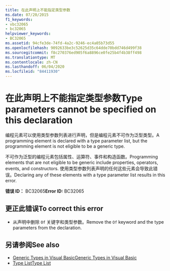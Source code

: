 ```yaml
---
title: 在此声明上不能指定类型参数
ms.date: 07/20/2015
f1_keywords:
- vbc32065
- bc32065
helpviewer_keywords:
- BC32065
ms.assetid: 94cfe3de-74fd-4a2c-9246-ec4a05b73d55
ms.openlocfilehash: 9092633be3c52625d35c64dde70bdd746d499f38
ms.sourcegitcommit: f8c270376ed905f6a8896ce0fe25b4f4b38ff498
ms.translationtype: MT
ms.contentlocale: zh-CN
ms.lasthandoff: 06/04/2020
ms.locfileid: "84411930"
---
```

# <a name="type-parameters-cannot-be-specified-on-this-declaration"></a><span data-ttu-id="e49af-102">在此声明上不能指定类型参数</span><span class="sxs-lookup"><span data-stu-id="e49af-102">Type parameters cannot be specified on this declaration</span></span>
<span data-ttu-id="e49af-103">编程元素可以使用类型参数列表进行声明，但是编程元素不可作为泛型类型。</span><span class="sxs-lookup"><span data-stu-id="e49af-103">A programming element is declared with a type parameter list, but the programming element is not eligible to be a generic type.</span></span>  
  
 <span data-ttu-id="e49af-104">不可作为泛型的编程元素包括属性、运算符、事件和构造函数。</span><span class="sxs-lookup"><span data-stu-id="e49af-104">Programming elements that are not eligible to be generic include properties, operators, events, and constructors.</span></span> <span data-ttu-id="e49af-105">使用类型参数列表声明的任何这些元素会导致此错误。</span><span class="sxs-lookup"><span data-stu-id="e49af-105">Declaring any of these elements with a type parameter list results in this error.</span></span>  
  
 <span data-ttu-id="e49af-106">**错误 ID：** BC32065</span><span class="sxs-lookup"><span data-stu-id="e49af-106">**Error ID:** BC32065</span></span>  
  
## <a name="to-correct-this-error"></a><span data-ttu-id="e49af-107">更正此错误</span><span class="sxs-lookup"><span data-stu-id="e49af-107">To correct this error</span></span>  
  
- <span data-ttu-id="e49af-108">从声明中删除 `Of` 关键字和类型参数。</span><span class="sxs-lookup"><span data-stu-id="e49af-108">Remove the `Of` keyword and the type parameters from the declaration.</span></span>  
  
## <a name="see-also"></a><span data-ttu-id="e49af-109">另请参阅</span><span class="sxs-lookup"><span data-stu-id="e49af-109">See also</span></span>

- [<span data-ttu-id="e49af-110">Generic Types in Visual Basic</span><span class="sxs-lookup"><span data-stu-id="e49af-110">Generic Types in Visual Basic</span></span>](../programming-guide/language-features/data-types/generic-types.md)
- [<span data-ttu-id="e49af-111">Type List</span><span class="sxs-lookup"><span data-stu-id="e49af-111">Type List</span></span>](../language-reference/statements/type-list.md)
